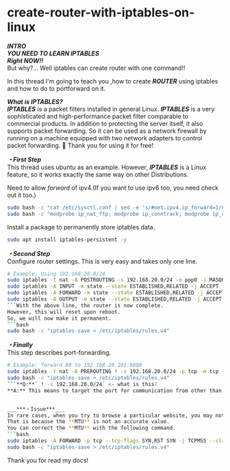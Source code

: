 # create-router-with-iptables-on-linux

___***INTRO***___  
***YOU NEED TO LEARN IPTABLES***  
***Right NOW!!***  
But why?...
Well iptables can create router with one command!!

In this thread I'm going to teach you ,how to create ***ROUTER*** using iptables and how to do to portforward on it.

___***What is IPTABLES?***___  
***IPTABLES*** is a packet filters installed in general Linux.
***IPTABLES*** is a very sophisticated and high-performance packet filter comparable to commercial products.
In addition to protecting the server itself, it also supports packet forwarding.
So it can be used as a network firewall by running on a machine equipped with two network adapters to control packet forwarding.
🙌 Thank you for using it for free!

___***・First Step***___  
This thread uses ubuntu as an example. 
However, ***IPTABLES*** is a Linux feature, so it works exactly the same way on other Distributions.

Need to allow *forward* of ipv4.(If you want to use ipv6 too, you need check out it too.)
```bash
sudo bash -c "cat /etc/sysctl.conf | sed -e 's/#net.ipv4.ip_forward=1/net.ipv4.ip_forward=1/g' > /etc/new_sysctl.conf && rm /etc/sysctl.conf && mv /etc/new_sysctl.conf /etc/sysctl.conf && sysctl -p"
sudo bash -c "modprobe ip_nat_ftp; modprobe ip_conntrack; modprobe ip_conntrack_ftp; modprobe ip_tables; modprobe iptable_nat; modprobe ipt_MASQUERADE"
```
Install a package to permanently store iptables data.
```bash
sudo apt install iptables-persistent -y
```

___***・Second Step***___  
Configure router settings.
This is very easy and takes only one line. 
```bash
# Example: Using 192.168.20.0/24
sudo iptables -t nat -A POSTROUTING -s 192.168.20.0/24 -o ppp0 -j MASQUERADE
sudo iptables -A INPUT -m state --state ESTABLISHED,RELATED -j ACCEPT
sudo iptables -A FORWARD -m state --state ESTABLISHED,RELATED -j ACCEPT
sudo iptables -A OUTPUT -m state --state ESTABLISHED,RELATED -j ACCEPT
```With the above line, the router is now complete.
However, this will reset upon reboot.
So, we will now make it permanent.
```bash
sudo bash -c "iptables-save > /etc/iptables/rules.v4"
```

___***・Finally***___  
This step describes port-forwarding.
```bash
# Example: forward 80 to 192.168.20.101:8080
sudo iptables -t nat -A PREROUTING ! -s 192.168.20.0/24 -p tcp -m tcp --dport 80 -j DNAT --to-destination 192.168.20.101:8080
sudo bash -c "iptables-save > /etc/iptables/rules.v4"
```**Q:**` ! -s 192.168.20.0/24` <- what is this?
**A:** This means to target the port for communication from other than 192.168.20.0/24.If this is not stated, port 80 will internally loop back to port 8080.


___***・Issue***___  
In rare cases, when you try to browse a particular website, you may not be able to do so. 
That is because the **MTU** is not an accurate value.
You can correct the **MTU** with the following command.
```bash
sudo iptables -A FORWARD -p tcp --tcp-flags SYN,RST SYN -j TCPMSS --clamp-mss-to-pmtu
sudo bash -c "iptables-save > /etc/iptables/rules.v4"
```

Thank you for read my docs!
